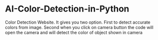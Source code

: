 # AI-Color-Detection-in-Python
Color Detection Website. It gives you two option. First to detect accurate colors from image. Second when you click on camera button the code will open the camera and will detect the color of object shown in camera
